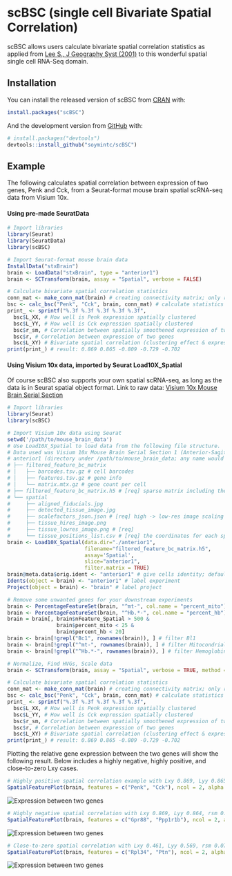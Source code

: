 
<!-- README.md is generated from README.Rmd. Please edit that file -->

# scBSC (single cell Bivariate Spatial Correlation)

<!-- badges: start -->
<!-- badges: end -->

scBSC allows users calculate bivariate spatial correlation statistics as
applied from [Lee S., J Geography Syst
(2001)](https://link.springer.com/article/10.1007/s101090100064) to this
wonderful spatial single cell RNA-Seq domain.

## Installation

You can install the released version of scBSC from
[CRAN](https://CRAN.R-project.org) with:

``` r
install.packages("scBSC")
```

And the development version from [GitHub](https://github.com/) with:

``` r
# install.packages("devtools")
devtools::install_github("soymintc/scBSC")
```

## Example

The following calculates spatial correlation between expression of two
genes, Penk and Cck, from a Seurat-format mouse brain spatial scRNA-seq
data from Visium 10x.

#### Using pre-made SeuratData

``` r
# Import libraries
library(Seurat)
library(SeuratData)
library(scBSC)

# Import Seurat-format mouse brain data
InstallData("stxBrain")
brain <- LoadData("stxBrain", type = "anterior1")
brain <- SCTransform(brain, assay = "Spatial", verbose = FALSE)

# Calculate bivariate spatial correlation statistics
conn_mat <- make_conn_mat(brain) # creating connectivity matrix; only required once per dataset
bsc <- calc_bsc("Penk", "Cck", brain, conn_mat) # calculate statistics for any pair of genes in the data
print_ <- sprintf("%.3f %.3f %.3f %.3f %.3f",
  bsc$L_XX, # How well is Penk expression spatially clustered
  bsc$L_YY, # How well is Cck expression spatially clustered
  bsc$r_sm, # Correlation between spatially smoothened expression of two genes
  bsc$r, # Correlation between expression of two genes
  bsc$L_XY) # Bivariate spatial correlation (clustering effect & expression correlation)
print(print_) # result: 0.869 0.865 -0.809 -0.729 -0.702
```

#### Using Visium 10x data, imported by Seurat Load10X\_Spatial

Of course scBSC also supports your own spatial scRNA-seq, as long as the
data is in Seurat spatial object format. Link to raw data: [Visium 10x
Mouse Brain Serial
Section](https://support.10xgenomics.com/spatial-gene-expression/datasets/1.1.0/V1_Mouse_Brain_Sagittal_Anterior)

``` r
# Import libraries
library(Seurat)
library(scBSC)

# Import Visium 10x data using Seurat
setwd('/path/to/mouse_brain_data')
# Use Load10X_Spatial to load data from the following file structure.
# Data used was Visium 10x Mouse Brain Serial Section 1 (Anterior-Sagittal)
# anterior1 (directory under /path/to/mouse_brain_data; any name would suffice)
# ├── filtered_feature_bc_matrix
# │   ├── barcodes.tsv.gz # cell barcodes
# │   ├── features.tsv.gz # gene info
# │   └── matrix.mtx.gz # gene count per cell
# ├── filtered_feature_bc_matrix.h5 # [req] sparse matrix including the info above
# └── spatial
#     ├── aligned_fiducials.jpg
#     ├── detected_tissue_image.jpg
#     ├── scalefactors_json.json # [req] high -> low-res image scaling info
#     ├── tissue_hires_image.png
#     ├── tissue_lowres_image.png # [req] 
#     └── tissue_positions_list.csv # [req] the coordinates for each spot
brain <- Load10X_Spatial(data.dir="./anterior1",
                         filename="filtered_feature_bc_matrix.h5",
                         assay='Spatial',
                         slice="anterior1",
                         filter.matrix = TRUE)
brain@meta.data$orig.ident <- "anterior1" # give cells identity; default: SeuratProject
Idents(object = brain) <- "anterior1" # label experiment
Project(object = brain) <- "brain" # label project

# Remove some unwanted genes for your downstream experiments
brain <- PercentageFeatureSet(brain, "^mt-", col.name = "percent_mito")
brain <- PercentageFeatureSet(brain, "^Hb.*-", col.name = "percent_hb")
brain = brain[, brain$nFeature_Spatial > 500 &
                brain$percent_mito < 25 &
                brain$percent_hb < 20]
brain <- brain[!grepl("Bc1", rownames(brain)), ] # filter Bl1
brain <- brain[!grepl("^mt-", rownames(brain)), ] # filter Mitocondrial
brain <- brain[!grepl("^Hb.*-", rownames(brain)), ] # filter Hemoglobin gene (optional if Hb genes needed)

# Normalize, Find HVGs, Scale data
brain <- SCTransform(brain, assay = "Spatial", verbose = TRUE, method = "poisson")

# Calculate bivariate spatial correlation statistics
conn_mat <- make_conn_mat(brain) # creating connectivity matrix; only required once per dataset
bsc <- calc_bsc("Penk", "Cck", brain, conn_mat) # calculate statistics for any pair of genes in the data
print_ <- sprintf("%.3f %.3f %.3f %.3f %.3f",
  bsc$L_XX, # How well is Penk expression spatially clustered
  bsc$L_YY, # How well is Cck expression spatially clustered
  bsc$r_sm, # Correlation between spatially smoothened expression of two genes
  bsc$r, # Correlation between expression of two genes
  bsc$L_XY) # Bivariate spatial correlation (clustering effect & expression correlation)
print(print_) # result: 0.869 0.865 -0.809 -0.729 -0.702
```

Plotting the relative gene expression between the two genes will show
the following result. Below includes a highly negative, highly positive,
and close-to-zero Lxy cases.

``` r
# Highly positive spatial correlation example with Lxy 0.869, Lyy 0.865, rsm -0.809, r -0.729, Lxy -0.702
SpatialFeaturePlot(brain, features = c("Penk", "Cck"), ncol = 2, alpha = c(0.1, 1), max.cutoff = 5)
```

![Expression between two
genes](man/figures/README-1.png?raw=true "Highly positive spatial correlation")

``` r
# Highly negative spatial correlation with Lxy 0.869, Lyy 0.864, rsm 0.936, r 0.855, Lxy 0.813
SpatialFeaturePlot(brain, features = c("Gpr88", "Ppp1r1b"), ncol = 2, alpha = c(0.1, 1), max.cutoff = 5)
```

![Expression between two
genes](man/figures/README-2.png?raw=true "Highly negative spatial correlation")

``` r
# Close-to-zero spatial correlation with Lxy 0.461, Lyy 0.569, rsm 0.075, r 0.059, Lxy 0.038
SpatialFeaturePlot(brain, features = c("Rpl34", "Ptn"), ncol = 2, alpha = c(0.1, 1), max.cutoff = 5)
```

![Expression between two
genes](man/figures/README-3.png?raw=true "Close-to-zero spatial correlation")
